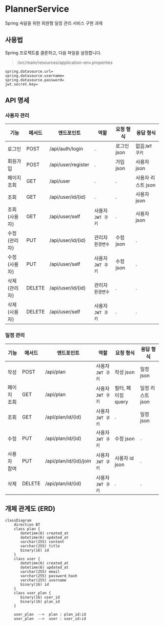 # PlannerService

Spring 숙달을 위한 회원형 일정 관리 서비스 구현 과제

## 사용법

Spring 프로젝트를 클론하고, 다음 파일을 설정합니다.

> /src/main/resources/application-env.properties
```aiignore
spring.datasource.url=
spring.datasource.username=
spring.datasource.password=
jwt.secret.key=
```

## API 명세

### 사용자 관리

| 기능 | 메서드 | 엔드포인트 | 역할 | 요청 형식 | 응답 형식 |
| --- | --- | --- | --- | --- | --- |
| 로그인 | POST | /api/auth/login | . | 로그인 json | 없음`JWT 쿠키` |
| 회원가입 | POST | /api/user/register | . | 가입 json | 사용자 json |
| 페이지 조회 | GET | /api/user | . | . | 사용자 리스트 json |
| 조회 | GET | /api/user/id/{id} | . | . | 사용자 json |
| 조회(사용자) | GET | /api/user/self | 사용자`JWT 쿠키` | . | 사용자 json |
| 수정(관리자) | PUT | /api/user/id/{id} | 관리자`환경변수` | 수정 json | . |
| 수정(사용자) | PUT | /api/user/self | 사용자`JWT 쿠키` | 수정 json | . |
| 삭제(관리자) | DELETE | /api/user/id/{id} | 관리자`환경변수` | . | . |
| 삭제(사용자) | DELETE | /api/user/self | 사용자`JWT 쿠키` | . | . |

### 일정 관리

| 기능 | 메서드 | 엔드포인트 | 역할 | 요청 형식 | 응답 형식 |
| --- | --- | --- | --- | --- | --- |
| 작성 | POST | /api/plan | 사용자`JWT 쿠키` | 작성 json | 일정 json |
| 페이지 조회 | GET | /api/plan | 사용자`JWT 쿠키` | 필터, 페이징 query | 일정 리스트 json |
| 조회 | GET | /apl/plan/id/{id} | 사용자`JWT 쿠키` | . | 일정 json |
| 수정 | PUT | /api/plan/id/{id} | 사용자`JWT 쿠키` | 수정 json | . |
| 사용자 참여 | PUT | /api/plan/id/{id}/join | 사용자`JWT 쿠키` | 사용자 id json | . |
| 삭제 | DELETE | /api/plan/id/{id} | 사용자`JWT 쿠키` | . | . |

## 개체 관계도 (ERD)

```mermaid
classDiagram
    direction BT
    class plan {
       datetime(6) created_at
       datetime(6) updated_at
       varchar(255) content
       varchar(255) title
       binary(16) id
    }
    class user {
       datetime(6) created_at
       datetime(6) updated_at
       varchar(255) email
       varchar(255) password_hash
       varchar(255) username
       binary(16) id
    }
    class user_plan {
       binary(16) user_id
       binary(16) plan_id
    }
    
    user_plan  -->  plan : plan_id:id
    user_plan  -->  user : user_id:id
```
